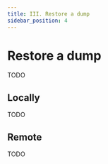 ```yaml
---
title: III. Restore a dump
sidebar_position: 4
---
```


# Restore a dump

TODO

## Locally

TODO

## Remote

TODO
